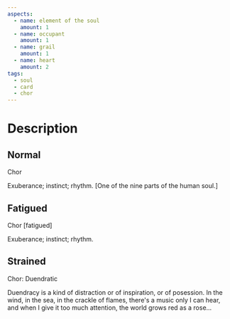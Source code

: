 ```yaml
---
aspects:
  - name: element of the soul
    amount: 1
  - name: occupant
    amount: 1
  - name: grail
    amount: 1
  - name: heart
    amount: 2
tags:
  - soul
  - card
  - chor
---
```


# Description

## Normal
Chor

Exuberance; instinct; rhythm. [One of the nine parts of the human soul.]
## Fatigued
Chor [fatigued]

Exuberance; instinct; rhythm.
## Strained

Chor: Duendratic

Duendracy is a kind of distraction or of inspiration, or of posession. In the wind, in the sea, in the crackle of flames, there's a music only I can hear, and when I give it too much attention, the world grows red as a rose...